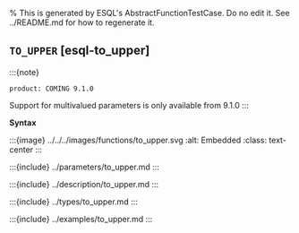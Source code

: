 % This is generated by ESQL's AbstractFunctionTestCase. Do no edit it. See ../README.md for how to regenerate it.

## `TO_UPPER` [esql-to_upper]
:::{note}
```{applies_to}
product: COMING 9.1.0
```

Support for multivalued parameters is only available from 9.1.0
:::

**Syntax**

:::{image} ../../../images/functions/to_upper.svg
:alt: Embedded
:class: text-center
:::


:::{include} ../parameters/to_upper.md
:::

:::{include} ../description/to_upper.md
:::

:::{include} ../types/to_upper.md
:::

:::{include} ../examples/to_upper.md
:::
